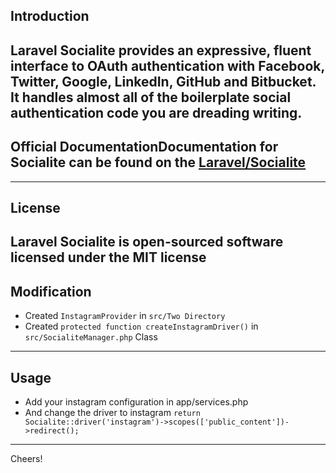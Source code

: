 ## Introduction
Laravel Socialite provides an expressive, fluent interface to OAuth authentication with Facebook, Twitter, Google, LinkedIn, GitHub and Bitbucket. It handles almost all of the boilerplate social authentication code you are dreading writing.
---

## Official DocumentationDocumentation for Socialite can be found on the [Laravel/Socialite](https://github.com/laravel/socialite#laravel-socialite)
---

## License

Laravel Socialite is open-sourced software licensed under the MIT license
---

## Modification
* Created `InstagramProvider` in `src/Two Directory`
* Created `protected function createInstagramDriver()` in `src/SocialiteManager.php` Class
---

## Usage
* Add your instagram configuration in app/services.php
* And change the driver to instagram `return Socialite::driver('instagram')->scopes(['public_content'])->redirect();`

---
Cheers!
